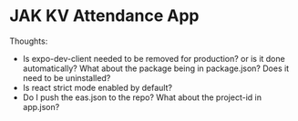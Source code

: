 # JAK KV Attendance App

Thoughts:

- Is expo-dev-client needed to be removed for production? or is it done automatically? What about the package being in package.json? Does it need to be uninstalled?
- Is react strict mode enabled by default?
- Do I push the eas.json to the repo? What about the project-id in app.json?
